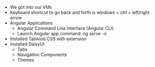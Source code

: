 - We got into our VMs
- Keyboard shortcut to go back and forth is windows + ctrl + left/right arrow
- Angular Applications
	- Angular Command Line Interface (Angular CLI)
	- Launch Angular app command: ng serve -o
- Installed Tailwind CSS with extension
- Installed DaisyUI
	- Tabs
	- Navigation Components
	- Themes